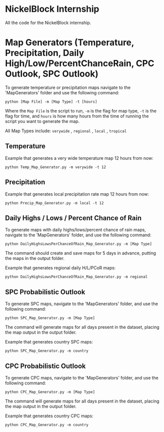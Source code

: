 # NickelBlock Internship
All the code for the NickelBlock internship.

Map Generators (Temperature, Precipitation, Daily High/Low/PercentChanceRain, CPC Outlook, SPC Outlook)
==
To generate temperature or precipitation maps navigate to the 'MapGenerators' folder and use the following command:

```
python [Map File] -m [Map Type] -t [hours]
```

Where the `Map File` is the script to run, `-m` is the flag for map type, `-t` is the flag for time, and `hours` is how many hours from the time of running the script you want to generate the map.

All Map Types include: `verywide` , `regional` , `local` , `tropical`

Temperature
--
Example that generates a very wide temperature map 12 hours from now:

```
python Temp_Map_Generator.py -m verywide -t 12
```

Precipitation
--
Example that generates local precipitation rate map 12 hours from now:

```
python Precip_Map_Generator.py -m local -t 12
```

Daily Highs / Lows / Percent Chance of Rain
--
To generate maps with daily highs/lows/percent chance of rain maps, navigate to the 'MapGenerators' folder, and use the following command:

```
python DailyHighsLowsPerChanceOfRain_Map_Generator.py -m [Map Type]
```

The command should create and save maps for 5 days in advance, putting the maps in the output folder.

Example that generates regional daily H/L/PCoR maps:

```
python DailyHighsLowsPerChanceOfRain_Map_Generator.py -m regional
```

SPC Probabilistic Outlook
--
To generate SPC maps, navigate to the 'MapGenerators' folder, and use the following command:

```
python SPC_Map_Generator.py -m [Map Type]
```

The command will generate maps for all days present in the dataset, placing the map output in the output folder.

Example that generates country SPC maps:

```
python SPC_Map_Generator.py -m country
```

CPC Probabilistic Outlook
--
To generate CPC maps, navigate to the 'MapGenerators' folder, and use the following command:

```
python CPC_Map_Generator.py -m [Map Type]
```

The command will generate maps for all days present in the dataset, placing the map output in the output folder.

Example that generates country CPC maps:

```
python CPC_Map_Generator.py -m country
```
